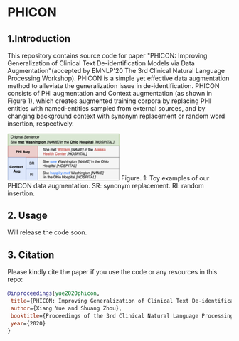 # PHICON

## 1.Introduction
This repository contains source code for paper "PHICON: Improving Generalization of Clinical Text De-identification Models via Data Augmentation"(accepted by EMNLP'20 The 3rd Clinical Natural Language Processing Workshop). PHICON is a simple yet effective data augmentation method to alleviate the generalization issue in de-identification. PHICON consists of PHI augmentation and Context augmentation (as shown in Figure 1), which creates augmented training corpora by replacing PHI entities with named-entities sampled from external sources, and by changing background context with synonym replacement or random word insertion, respectively.

<img src="PHICON_example.png" width="50%"/>
Figure. 1: Toy examples of our PHICON data augmentation. SR: synonym replacement. RI: random insertion.

## 2. Usage
Will release the code soon.

## 3. Citation
Please kindly cite the paper if you use the code or any resources in this repo:
```bib
@inproceedings{yue2020phicon,
 title={PHICON: Improving Generalization of Clinical Text De-identification Models via Data Augmentation},
 author={Xiang Yue and Shuang Zhou},
 booktitle={Proceedings of the 3rd Clinical Natural Language Processing Workshop},
 year={2020}
}
```


